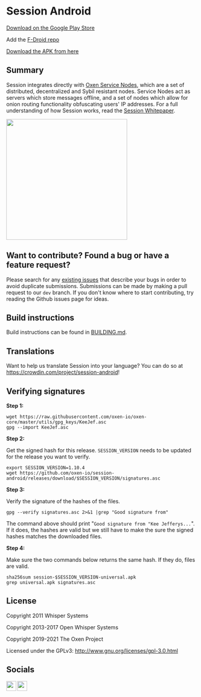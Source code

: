 # Session Android

[Download on the Google Play Store](https://getsession.org/android)

Add the [F-Droid repo](https://fdroid.getsession.org/)

[Download the APK from here](https://github.com/loki-project/session-android/releases/latest)

## Summary

Session integrates directly with [Oxen Service Nodes](https://docs.oxen.io/about-the-oxen-blockchain/oxen-service-nodes), which are a set of distributed, decentralized and Sybil resistant nodes. Service Nodes act as servers which store messages offline, and a set of nodes which allow for onion routing functionality obfuscating users' IP addresses. For a full understanding of how Session works, read the [Session Whitepaper](https://getsession.org/whitepaper).

<img src="https://i.imgur.com/dO9f7Hg.jpg" width="320" />

## Want to contribute? Found a bug or have a feature request?

Please search for any [existing issues](https://github.com/oxen-io/session-android/issues) that describe your bugs in order to avoid duplicate submissions. Submissions can be made by making a pull request to our `dev` branch. If you don't know where to start contributing, try reading the Github issues page for ideas.

## Build instructions

Build instructions can be found in [BUILDING.md](BUILDING.md).

## Translations

Want to help us translate Session into your language? You can do so at https://crowdin.com/project/session-android!

## Verifying signatures

**Step 1:**

```
wget https://raw.githubusercontent.com/oxen-io/oxen-core/master/utils/gpg_keys/KeeJef.asc
gpg --import KeeJef.asc
```

**Step 2:**

Get the signed hash for this release. `SESSION_VERSION` needs to be updated for the release you want to verify.

```
export SESSION_VERSION=1.10.4
wget https://github.com/oxen-io/session-android/releases/download/$SESSION_VERSION/signatures.asc
```

**Step 3:**

Verify the signature of the hashes of the files.

```
gpg --verify signatures.asc 2>&1 |grep "Good signature from"
```

The command above should print "`Good signature from "Kee Jefferys...`". If it does, the hashes are valid but we still have to make the sure the signed hashes matches the downloaded files.

**Step 4:**

Make sure the two commands below returns the same hash. If they do, files are valid.

```
sha256sum session-$SESSION_VERSION-universal.apk
grep universal.apk signatures.asc
```

## License

Copyright 2011 Whisper Systems

Copyright 2013-2017 Open Whisper Systems

Copyright 2019-2021 The Oxen Project

Licensed under the GPLv3: http://www.gnu.org/licenses/gpl-3.0.html

## Socials
<a href="https://twitter.com/session_app">
  <img align="left" width="26px" src="https://www.vectorlogo.zone/logos/twitter/twitter-official.svg" />
</a>
<a href="mailto:support@getsession.org">
  <img align="left" width="26px" src="https://www.vectorlogo.zone/logos/gmail/gmail-icon.svg" />
</a>
